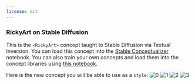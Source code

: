 ```yaml
---
license: mit
---
```

### RickyArt on Stable Diffusion
This is the `<RickyArt>` concept taught to Stable Diffusion via Textual Inversion. You can load this concept into the [Stable Conceptualizer](https://colab.research.google.com/github/huggingface/notebooks/blob/main/diffusers/stable_conceptualizer_inference.ipynb) notebook. You can also train your own concepts and load them into the concept libraries using [this notebook](https://colab.research.google.com/github/huggingface/notebooks/blob/main/diffusers/sd_textual_inversion_training.ipynb).

Here is the new concept you will be able to use as a `style`:
![<RickyArt> 0](https://huggingface.co/sd-concepts-library/rickyart/resolve/main/concept_images/3.jpeg)
![<RickyArt> 1](https://huggingface.co/sd-concepts-library/rickyart/resolve/main/concept_images/0.jpeg)
![<RickyArt> 2](https://huggingface.co/sd-concepts-library/rickyart/resolve/main/concept_images/2.jpeg)
![<RickyArt> 3](https://huggingface.co/sd-concepts-library/rickyart/resolve/main/concept_images/1.jpeg)

